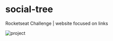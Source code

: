 # social-tree
Rocketseat Challenge | website focused on links

![project](https://user-images.githubusercontent.com/95758854/190001910-25df32d3-ed0d-4087-854d-75e03e41d3f1.png)
